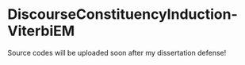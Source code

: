 # DiscourseConstituencyInduction-ViterbiEM

Source codes will be uploaded soon after my dissertation defense!
